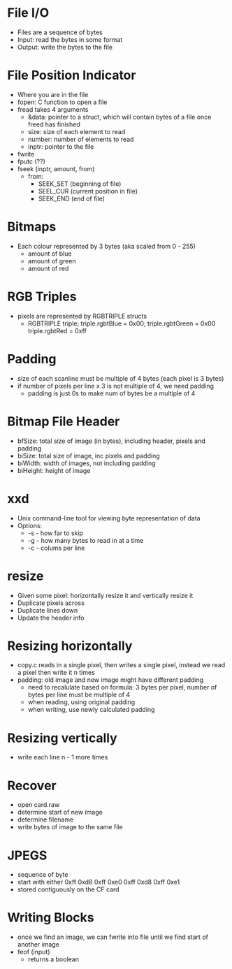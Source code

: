 File I/O
========
* Files are a sequence of bytes
* Input: read the bytes in some format
* Output: write the bytes to the file

File Position Indicator
=======================
* Where you are in the file
* fopen: C function to open a file
* fread takes 4 arguments
    * &data: pointer to a struct, which will contain bytes of a file once freed has finished
    * size: size of each element to read 
    * number: number of elements to read
    * inptr: pointer to the file
* fwrite
* fputc (??)
* fseek (inptr, amount, from)
    * from:
        * SEEK_SET (beginning of file)
        * SEEL_CUR (current position in file)
        * SEEK_END (end of file)

Bitmaps
=======
* Each colour represented by 3 bytes (aka scaled from 0 - 255)
    * amount of blue
    * amount of green
    * amount of red

RGB Triples
===========
* pixels are represented by RGBTRIPLE structs
    * RGBTRIPLE triple;
      triple.rgbtBlue = 0x00;
      triple.rgbtGreen = 0x00
      triple.rgbtRed = 0xff

Padding
=======
* size of each scanline must be multiple of 4 bytes (each pixel is 3 bytes)
* if number of pixels per line x 3 is not multiple of 4, we need padding
    * padding is just 0s to make num of bytes be a multiple of 4

Bitmap File Header
==================
* bfSize: total size of image (in bytes), including header, pixels and padding
* biSize: total size of image, inc pixels and padding
* biWidth: width of images, not including padding
* biHeight: height of image

xxd
===
* Unix command-line tool for viewing byte representation of data
* Options:
    * -s - how far to skip
    * -g - how many bytes to read in at a time
    * -c - colums per line

resize
======
* Given some pixel: horizontally resize it and vertically resize it
* Duplicate pixels across
* Duplicate lines down
* Update the header info

Resizing horizontally
=====================
* copy.c reads in a single pixel, then writes a single pixel, instead we read a pixel then write it n times
* padding: old image and new image might have different padding
    * need to recalulate based on formula: 3 bytes per pixel, number of bytes per line must be multiple of 4
    * when reading, using original padding
    * when writing, use newly calculated padding

Resizing vertically
==================
* write each line n - 1 more times

Recover
======
* open card.raw
* determine start of new image
* determine filename
* write bytes of image to the same file

JPEGS
=====
* sequence of byte
* start with either
    0xff 0xd8 0xff 0xe0
    0xff 0xd8 0xff 0xe1
* stored contiguously on the CF card

Writing Blocks
=============
* once we find an image, we can fwrite into file until we find start of another image
* feof (input)
    * returns a boolean
